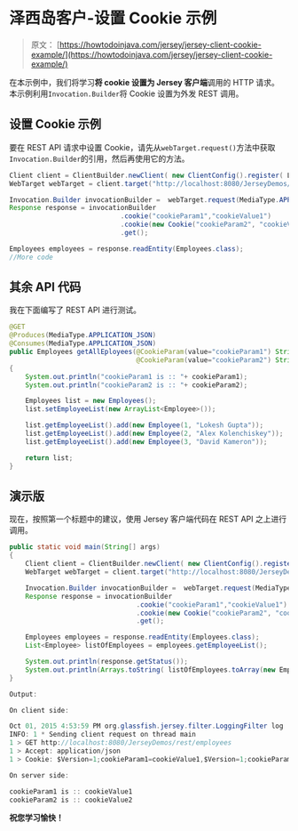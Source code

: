 # 泽西岛客户-设置 Cookie 示例

> 原文： [https://howtodoinjava.com/jersey/jersey-client-cookie-example/](https://howtodoinjava.com/jersey/jersey-client-cookie-example/)

在本示例中，我们将学习**将 cookie 设置为 Jersey 客户端**调用的 HTTP 请求。 本示例利用`Invocation.Builder`将 Cookie 设置为外发 REST 调用。

## 设置 Cookie 示例

要在 REST API 请求中设置 Cookie，请先从`webTarget.request()`方法中获取`Invocation.Builder`的引用，然后再使用它的方法。

```java
Client client = ClientBuilder.newClient( new ClientConfig().register( LoggingFilter.class ) );
WebTarget webTarget = client.target("http://localhost:8080/JerseyDemos/rest").path("employees");

Invocation.Builder invocationBuilder =  webTarget.request(MediaType.APPLICATION_JSON);
Response response = invocationBuilder
							.cookie("cookieParam1","cookieValue1")
							.cookie(new Cookie("cookieParam2", "cookieValue2"))
							.get();

Employees employees = response.readEntity(Employees.class);
//More code

```

## 其余 API 代码

我在下面编写了 REST API 进行测试。

```java
@GET
@Produces(MediaType.APPLICATION_JSON)
@Consumes(MediaType.APPLICATION_JSON)
public Employees getAllEployees(@CookieParam(value="cookieParam1") String cookieParam1,
								@CookieParam(value="cookieParam2") String cookieParam2) 
{
	System.out.println("cookieParam1 is :: "+ cookieParam1);
	System.out.println("cookieParam2 is :: "+ cookieParam2);

	Employees list = new Employees();
	list.setEmployeeList(new ArrayList<Employee>());

	list.getEmployeeList().add(new Employee(1, "Lokesh Gupta"));
	list.getEmployeeList().add(new Employee(2, "Alex Kolenchiskey"));
	list.getEmployeeList().add(new Employee(3, "David Kameron"));

	return list;
}

```

## 演示版

现在，按照第一个标题中的建议，使用 Jersey 客户端代码在 REST API 之上进行调用。

```java
public static void main(String[] args) 
{
	Client client = ClientBuilder.newClient( new ClientConfig().register( LoggingFilter.class ) );
	WebTarget webTarget = client.target("http://localhost:8080/JerseyDemos/rest").path("employees");

	Invocation.Builder invocationBuilder =  webTarget.request(MediaType.APPLICATION_JSON);
	Response response = invocationBuilder
								.cookie("cookieParam1","cookieValue1")
								.cookie(new Cookie("cookieParam2", "cookieValue2"))
								.get();

	Employees employees = response.readEntity(Employees.class);
	List<Employee> listOfEmployees = employees.getEmployeeList();

	System.out.println(response.getStatus());
	System.out.println(Arrays.toString( listOfEmployees.toArray(new Employee[listOfEmployees.size()]) ));
}

```

```java
Output: 

On client side:

Oct 01, 2015 4:53:59 PM org.glassfish.jersey.filter.LoggingFilter log
INFO: 1 * Sending client request on thread main
1 > GET http://localhost:8080/JerseyDemos/rest/employees
1 > Accept: application/json
1 > Cookie: $Version=1;cookieParam1=cookieValue1,$Version=1;cookieParam2=cookieValue2

On server side:

cookieParam1 is :: cookieValue1
cookieParam2 is :: cookieValue2
```

**祝您学习愉快！**